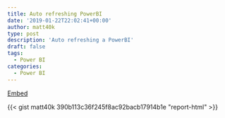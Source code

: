 ```yaml
---
title: Auto refreshing PowerBI
date: '2019-01-22T22:02:41+00:00'
author: matt40k
type: post
description: 'Auto refreshing a PowerBI'
draft: false
tags: 
  - Power BI
categories:
  - Power BI
---
```


[Embed](//matt40k.uk/img/2019/01/embed.png)

{{< gist matt40k 390b113c36f245f8ac92bacb17914b1e "report-html" >}}